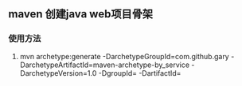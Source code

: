 
## maven 创建java web项目骨架

### 使用方法
1. mvn archetype:generate 
	-DarchetypeGroupId=com.github.gary 
	-DarchetypeArtifactId=maven-archetype-by_service
	-DarchetypeVersion=1.0 
	-DgroupId=<groupId> 
	-DartifactId=<artifactId> 